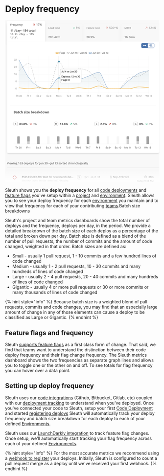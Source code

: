 # Deploy frequency

![](<../.gitbook/assets/image (17) (1) (1).png>)

Sleuth shows you the **deploy frequency** for all [code deployments](../modeling-your-deployments/code-deployments/) and [feature flags](../modeling-your-deployments/feature-flags.md) you've setup within a [project](../modeling-your-deployments/projects/) and [environment](../modeling-your-deployments/environment-support.md). Sleuth allows you to see your deploy frequency for each [environment](../modeling-your-deployments/environment-support.md) you maintain and to view that frequency for each of your contributing [teams](../modeling-your-deployments/teams/).‌Batch size breakdowns

Sleuth's project and team metrics dashboards show the total number of deploys and the frequency, deploys per day, in the period. We provide a detailed breakdown of the batch size of each deploy as a percentage of the total and broken down per day. Batch size is defined as a blend of the number of pull requests, the number of commits and the amount of code changed, weighted in that order. Batch sizes are defined as:

* Small - usually 1 pull request, 1 - 10 commits and a few hundred lines of code changed
* Medium - usually 1 - 2 pull requests, 10 - 30 commits and many hundreds of lines of code changed
* Large - usually 2 - 4 pull requests, 20 - 40 commits and many hundreds of lines of code changed
* Gigantic - usually 4 or more pull requests or 30 or more commits or many thousands of lines of code changed

{% hint style="info" %}
Because batch size is a weighted blend of pull requests, commits and code changes, you may find that an especially large amount of change in any of those elements can cause a deploy to be classified as Large or Gigantic.
{% endhint %}

## Feature flags and frequency

Sleuth [supports feature flags](../modeling-your-deployments/feature-flags.md) as a first class form of change. That said, we find that teams want to understand the distinction between their code deploy frequency and their flag change frequency. The Sleuth metrics dashboard shows the two frequencies as separate graph lines and allows you to toggle one or the other on and off. To see totals for flag frequency you can hover over a data point.

## Setting up deploy frequency

Sleuth uses our [code integrations](https://help.sleuth.io/integrations-1/code-deployment) (Github, Bitbucket, Gitlab, etc) coupled with our [deployment tracking](../modeling-your-deployments/) to understand when you've deployed. Once you've connected your code to Sleuth, setup your first [Code Deployment](../modeling-your-deployments/code-deployments/) and started [registering deploys](../modeling-your-deployments/code-deployments/how-to-register-a-deploy.md) Sleuth will automatically track your deploy frequency and batch size breakdown for each deploy to each of your defined [Environments](../modeling-your-deployments/environment-support.md).

Sleuth uses our [LaunchDarkly integration](../integrations-1/feature-flags/launchdarkly.md) to track feature flag changes. Once setup, we'll automatically start tracking your flag frequency across each of your defined [Environments](../modeling-your-deployments/environment-support.md).

{% hint style="info" %}
For the most accurate metrics we recommend using a [webhook to register](https://help.sleuth.io/modeling-your-deployments/code-deployments/how-to-register-a-deploy#precise-deploy-registration-via-a-webhook) your deploys. Initially, Sleuth is configured to count a pull request merge as a deploy until we've received your first webhook.
{% endhint %}
